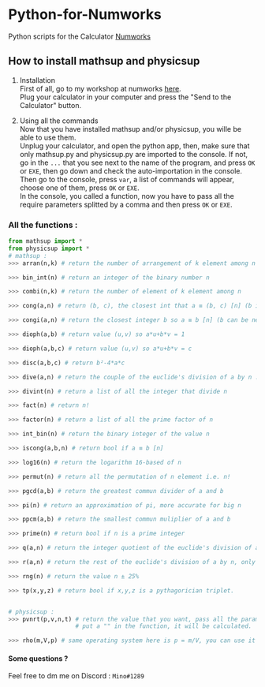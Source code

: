 # Python-for-Numworks
Python scripts for the Calculator <a href="https://www.numworks.com/">Numworks</a>

## How to install mathsup and physicsup
1. Installation  
First of all, go to my workshop at numworks <a href="https://workshop.numworks.com/python/mino-1289/">here</a>.  
Plug your calculator in your computer and press the "Send to the Calculator" button.  

2. Using all the commands  
Now that you have installed mathsup and/or physicsup, you wille be able to use them.  
Unplug your calculator, and open the python app, then, make sure that only mathsup.py and physicsup.py are imported to the console.
If not, go in the `...` that you see next to the name of the program, and press `OK` or `EXE`, then go down and check the auto-importation in the console.  
Then go to the console, press `var`, a list of commands will appear, choose one of them, press `OK` or `EXE`.  
In the console, you called a function, now you have to pass all the require parameters splitted by a comma and then press `OK` or `EXE`.  

### All the functions :
```py
from mathsup import *
from physicsup import *
# mathsup :
>>> arran(n,k) # return the number of arrangement of k element among n  

>>> bin_int(n) # return an integer of the binary number n  

>>> combi(n,k) # return the number of element of k element among n  

>>> cong(a,n) # return (b, c), the closest int that a ≡ (b, c) [n] (b is positive and c not)  

>>> congi(a,n) # return the closest integer b so a ≡ b [n] (b can be negative)  

>>> dioph(a,b) # return value (u,v) so a*u+b*v = 1  

>>> dioph(a,b,c) # return value (u,v) so a*u+b*v = c  

>>> disc(a,b,c) # return b²-4*a*c  

>>> dive(a,n) # return the couple of the euclide's division of a by n : (q,r) -> a = n*q+r

>>> divint(n) # return a list of all the integer that divide n

>>> fact(n) # return n!

>>> factor(n) # return a list of all the prime factor of n

>>> int_bin(n) # return the binary integer of the value n

>>> iscong(a,b,n) # return bool if a ≡ b [n]

>>> log16(n) # return the logarithm 16-based of n

>>> permut(n) # return all the permutation of n element i.e. n!

>>> pgcd(a,b) # return the greatest commun divider of a and b

>>> pi(n) # return an approximation of pi, more accurate for big n

>>> ppcm(a,b) # return the smallest commun muliplier of a and b

>>> prime(n) # return bool if n is a prime integer

>>> q(a,n) # return the integer quotient of the euclide's division of a by n.

>>> r(a,n) # return the rest of the euclide's division of a by n, only positive value.

>>> rng(n) # return the value n ± 25%

>>> tp(x,y,z) # return bool if x,y,z is a pythagorician triplet.


# physicsup :
>>> pvnrt(p,v,n,t) # return the value that you want, pass all the parameter you have and the one you want to know the value, 
                   # put a "" in the function, it will be calculated. 

>>> rho(m,V,p) # same operating system here is p = m/V, you can use it on every equation like this. 
```

#### Some questions ?
Feel free to dm me on Discord : `Mino#1289`
